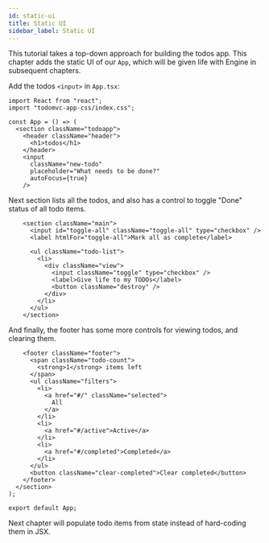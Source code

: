 ```yaml
---
id: static-ui
title: Static UI
sidebar_label: Static UI
---
```


This tutorial takes a top-down approach for building the todos app. This chapter
adds the static UI of our `App`, which will be given life with Engine in
subsequent chapters.

Add the todos `<input>` in `App.tsx`:

```tsx
import React from "react";
import "todomvc-app-css/index.css";

const App = () => (
  <section className="todoapp">
    <header className="header">
      <h1>todos</h1>
    </header>
    <input
      className="new-todo"
      placeholder="What needs to be done?"
      autoFocus={true}
    />
```

Next section lists all the todos, and also has a control to toggle "Done"
status of all todo items.

```tsx
    <section className="main">
      <input id="toggle-all" className="toggle-all" type="checkbox" />
      <label htmlFor="toggle-all">Mark all as complete</label>

      <ul className="todo-list">
        <li>
          <div className="view">
            <input className="toggle" type="checkbox" />
            <label>Give life to my TODOs</label>
            <button className="destroy" />
          </div>
        </li>
      </ul>
    </section>
```

And finally, the footer has some more controls for viewing todos, and clearing
them.

```tsx
    <footer className="footer">
      <span className="todo-count">
        <strong>1</strong> items left
      </span>
      <ul className="filters">
        <li>
          <a href="#/" className="selected">
            All
          </a>
        </li>
        <li>
          <a href="#/active">Active</a>
        </li>
        <li>
          <a href="#/completed">Completed</a>
        </li>
      </ul>
      <button className="clear-completed">Clear completed</button>
    </footer>
  </section>
);

export default App;
```

Next chapter will populate todo items from state instead of hard-coding them in
JSX.
